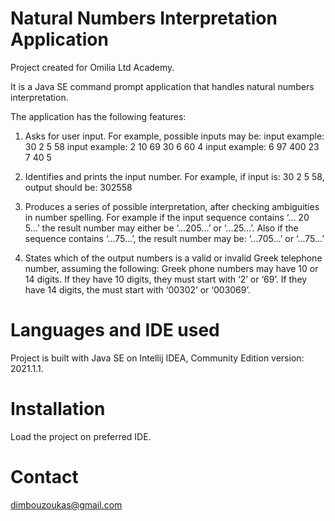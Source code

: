 # Natural Numbers Interpretation Application

Project created for Omilia Ltd Academy.

It is a Java SE command prompt application that handles natural numbers interpretation.

The application has the following features:

1. Asks for user input.
For example, possible inputs may be:
input example: 30 2 5 58
input example: 2 10 69 30 6 60 4
input example: 6 97 400 23 7 40 5

2. Identifies and prints the input number.
For example, if input is: 30 2 5 58, output should be: 302558

3. Produces a series of possible interpretation, after checking ambiguities in number spelling.
For example if the input sequence contains ‘... 20 5...’ the result number may either be ‘...205...’ or ‘...25...’.
Also if the sequence contains ‘...75...’, the result number may be: ‘...705...’ or ‘...75...’

4. States which of the output numbers is a valid or invalid Greek telephone number, assuming the following:
Greek phone numbers may have 10 or 14 digits. If they have 10 digits, they must start with ‘2’ or ‘69’. If they have 14 digits, the must start with ‘00302’ or ‘003069’.


# Languages and IDE used
Project is built with Java SE on Intellij IDEA, Community Edition version: 2021.1.1.

# Installation
Load the project on preferred IDE.

# Contact
dimbouzoukas@gmail.com


